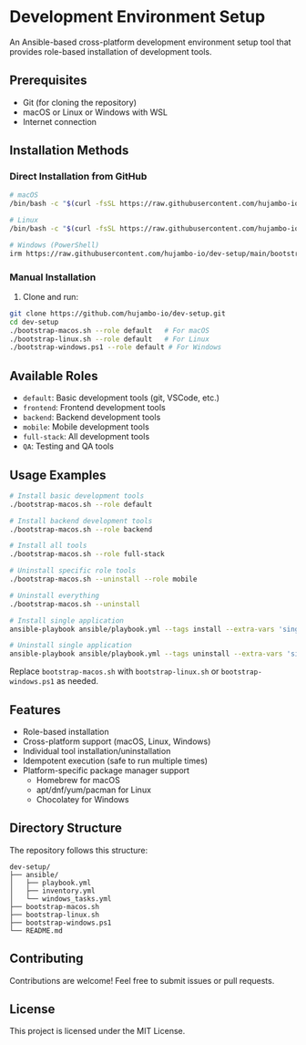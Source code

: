 # Development Environment Setup

An Ansible-based cross-platform development environment setup tool that provides role-based installation of development tools.

## Prerequisites

- Git (for cloning the repository)
- macOS or Linux or Windows with WSL
- Internet connection

## Installation Methods

### Direct Installation from GitHub

```bash
# macOS
/bin/bash -c "$(curl -fsSL https://raw.githubusercontent.com/hujambo-io/dev-setup/main/bootstrap-macos.sh)" -- --role default

# Linux
/bin/bash -c "$(curl -fsSL https://raw.githubusercontent.com/hujambo-io/dev-setup/main/bootstrap-linux.sh)" -- --role default

# Windows (PowerShell)
irm https://raw.githubusercontent.com/hujambo-io/dev-setup/main/bootstrap-windows.ps1 | iex; bootstrap-windows --role default
```

### Manual Installation

1. Clone and run:
```bash
git clone https://github.com/hujambo-io/dev-setup.git
cd dev-setup
./bootstrap-macos.sh --role default   # For macOS
./bootstrap-linux.sh --role default   # For Linux
./bootstrap-windows.ps1 --role default # For Windows
```

## Available Roles

- `default`: Basic development tools (git, VSCode, etc.)
- `frontend`: Frontend development tools
- `backend`: Backend development tools
- `mobile`: Mobile development tools
- `full-stack`: All development tools
- `QA`: Testing and QA tools

## Usage Examples

```bash
# Install basic development tools
./bootstrap-macos.sh --role default

# Install backend development tools
./bootstrap-macos.sh --role backend

# Install all tools
./bootstrap-macos.sh --role full-stack

# Uninstall specific role tools
./bootstrap-macos.sh --uninstall --role mobile

# Uninstall everything
./bootstrap-macos.sh --uninstall

# Install single application
ansible-playbook ansible/playbook.yml --tags install --extra-vars 'single_app=visual-studio-code'

# Uninstall single application
ansible-playbook ansible/playbook.yml --tags uninstall --extra-vars 'single_app=visual-studio-code'
```

Replace `bootstrap-macos.sh` with `bootstrap-linux.sh` or `bootstrap-windows.ps1` as needed.

## Features

- Role-based installation
- Cross-platform support (macOS, Linux, Windows)
- Individual tool installation/uninstallation
- Idempotent execution (safe to run multiple times)
- Platform-specific package manager support
  - Homebrew for macOS
  - apt/dnf/yum/pacman for Linux
  - Chocolatey for Windows

## Directory Structure

The repository follows this structure:
```
dev-setup/
├── ansible/
│   ├── playbook.yml
│   ├── inventory.yml
│   └── windows_tasks.yml
├── bootstrap-macos.sh
├── bootstrap-linux.sh
├── bootstrap-windows.ps1
└── README.md
```

## Contributing

Contributions are welcome! Feel free to submit issues or pull requests.

## License

This project is licensed under the MIT License.
